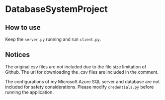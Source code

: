 # DatabaseSystemProject

## How to use
Keep the `server.py` running and run `client.py`.

## Notices
The original csv files are not included due to the file size limitation of Github. The url for downloading the .csv files are included in the comment.

The configurations of my Microsoft Azure SQL server and database are not included for safety considerations. Please modify `credentials.py` before running the application.
